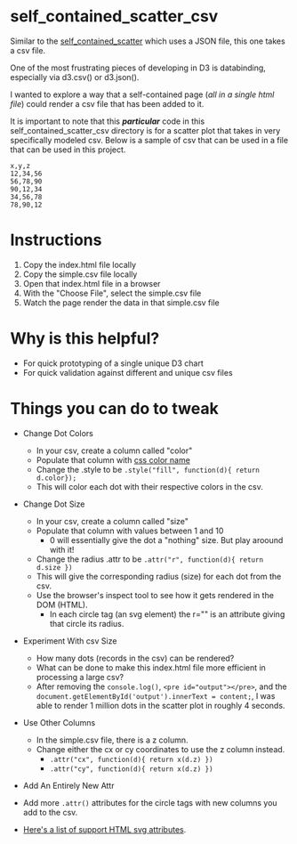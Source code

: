 # self_contained_scatter_csv

Similar to the [self_contained_scatter](https://github.com/bflbarlow/d3_projects/tree/main/self_contained_scatter) which uses a JSON file, this one takes a csv file.

One of the most frustrating pieces of developing in D3 is databinding, especially via d3.csv() or d3.json().

I wanted to explore a way that a self-contained page (*all in a single html file*) could render a csv file that has been added to it.

It is important to note that this ***particular*** code in this self_contained_scatter_csv directory is for a scatter plot that takes in very specifically modeled csv. Below is a sample of csv that can be used in a file that can be used in this project.

```
x,y,z
12,34,56
56,78,90
90,12,34
34,56,78
78,90,12
```

# Instructions

1) Copy the index.html file locally
2) Copy the simple.csv file locally
3) Open that index.html file in a browser
4) With the "Choose File", select the simple.csv file
5) Watch the page render the data in that simple.csv file

# Why is this helpful?

- For quick prototyping of a single unique D3 chart
- For quick validation against different and unique csv files

# Things you can do to tweak

- Change Dot Colors
  - In your csv, create a column called "color"
  - Populate that column with [css color name](https://www.w3schools.com/css/css_colors.asp)
  - Change the .style to be `.style("fill", function(d){ return d.color});`
  - This will color each dot with their respective colors in the csv.
 
- Change Dot Size
  - In your csv, create a column called "size"
  - Populate that column with values between 1 and 10
    - 0 will essentially give the dot a "nothing" size. But play aroound with it!
  - Change the radius .attr to be `.attr("r", function(d){ return d.size })`
  - This will give the corresponding radius (size) for each dot from the csv.
  - Use the browser's inspect tool to see how it gets rendered in the DOM (HTML).
    - In each circle tag (an svg element) the r="" is an attribute giving that circle its radius.
     
- Experiment With csv Size
  - How many dots (records in the csv) can be rendered?
  - What can be done to make this index.html file more efficient in processing a large csv?
  - After removing the `console.log()`, `<pre id="output"></pre>`, and the `document.getElementById('output').innerText = content;`, I was able to render 1 million dots in the scatter plot in roughly 4 seconds.

- Use Other Columns
  - In the simple.csv file, there is a z column.
  - Change either the cx or cy coordinates to use the z column instead.
    - `.attr("cx", function(d){ return x(d.z) })`
    - `.attr("cy", function(d){ return x(d.z) })`

-  Add An Entirely New Attr
  - Add more `.attr()` attributes for the circle tags with new columns you add to the csv.
  - [Here's a list of support HTML svg attributes](https://www.geeksforgeeks.org/svg-attribute-complete-reference/).
